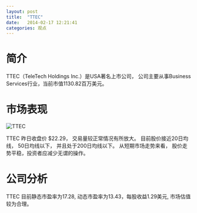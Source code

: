 ```yaml
---
layout: post
title:  "TTEC"
date:   2014-02-17 12:21:41
categories: 观点
---
```


# 简介
TTEC（TeleTech Holdings Inc.）是USA著名上市公司，
公司主要从事Business Services行业，当前市值1130.82百万美元。

# 市场表现

![TTEC](http://finviz.com/chart.ashx?t=TTEC&ty=c&ta=1&p=d&s=l)

TTEC 昨日收盘价 $22.29，
交易量较正常情况有所放大。
目前股价接近20日均线，
50日均线以下，
并且处于200日均线以下。
从短期市场走势来看，
股价走势平稳，投资者应减少无谓的操作。

# 公司分析
TTEC 目前静态市盈率为17.28, 动态市盈率为13.43，每股收益1.29美元,
市场估值较为合理。
